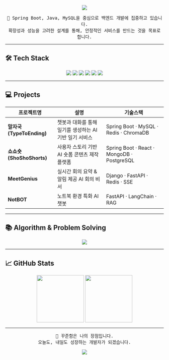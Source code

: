 <!-- 헤더 -->
<p align="center">
  <img src="https://capsule-render.vercel.app/api?type=waving&color=gradient&height=180&section=header&text=개발자%20김근휘입니다.&fontSize=40&fontColor=ffffff" />
</p>

<!-- 소개 -->
<p align="center">
  <samp>
    🌱 Spring Boot, Java, MySQL을 중심으로 백엔드 개발에 집중하고 있습니다.<br>
    확장성과 성능을 고려한 설계를 통해, 안정적인 서비스를 만드는 것을 목표로 합니다.
  </samp>
</p>

---

## 🛠️ Tech Stack
<p align="center">
  <img src="https://img.shields.io/badge/Java-007396?style=for-the-badge&logo=openjdk&logoColor=white"/>
  <img src="https://img.shields.io/badge/Spring Boot-6DB33F?style=for-the-badge&logo=springboot&logoColor=white"/>
  <img src="https://img.shields.io/badge/Django-092E20?style=for-the-badge&logo=django&logoColor=white"/>
  <img src="https://img.shields.io/badge/MySQL-4479A1?style=for-the-badge&logo=mysql&logoColor=white"/>
  <img src="https://img.shields.io/badge/Redis-DC382D?style=for-the-badge&logo=redis&logoColor=white"/>
  <img src="https://img.shields.io/badge/Docker-2496ED?style=for-the-badge&logo=docker&logoColor=white"/>
</p>

---

## 💻 Projects

| 프로젝트명 | 설명 | 기술스택 |
|------------|------|-----------|
| **말자국 (TypeToEnding)** | 챗봇과 대화를 통해 일기를 생성하는 AI 기반 일기 서비스 | Spring Boot · MySQL · Redis · ChromaDB |
| **쇼쇼숏 (ShoShoShorts)** | 사용자 스토리 기반 AI 숏폼 콘텐츠 제작 플랫폼 | Spring Boot · React · MongoDB · PostgreSQL |
| **MeetGenius** | 실시간 회의 요약 & 알림 제공 AI 회의 비서 | Django · FastAPI · Redis · SSE |
| **NotBOT** | 노트북 환경 특화 AI 챗봇 | FastAPI · LangChain · RAG |

---

## 📚 Algorithm & Problem Solving

<p align="center">
  <a href="https://solved.ac/rmsgnl11">
    <img src="http://mazassumnida.wtf/api/v2/generate_badge?boj=rmsgnl11" />
  </a>
</p>

---

## 📈 GitHub Stats
<p align="center">
  <img src="https://github-readme-stats.vercel.app/api?username=geunhh&show_icons=true&theme=radical" height="150"/>
  <img src="https://github-readme-stats.vercel.app/api/top-langs/?username=geunhh&layout=compact&theme=radical" height="150"/>
</p>

---

<p align="center">
  <samp>
    🌟 꾸준함은 나의 장점입니다.<br>
    오늘도, 내일도 성장하는 개발자가 되겠습니다.
  </samp>
</p>

<!-- 푸터 -->
<p align="center">
  <img src="https://capsule-render.vercel.app/api?type=waving&height=100&section=footer&color=gradient"/>
</p>
